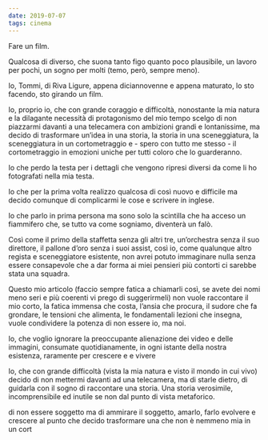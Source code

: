 ```yaml
---
date: 2019-07-07
tags: cinema
---
```

Fare un film.

Qualcosa di diverso, che suona tanto figo quanto poco plausibile, un lavoro per pochi, un sogno per molti (temo, però, sempre meno).



Io, Tommi, di Riva Ligure, appena diciannovenne e appena maturato, lo sto facendo, sto girando un film.



Io, proprio io, che con grande coraggio e difficoltà, nonostante la mia natura e la dilagante necessità di protagonismo del mio tempo scelgo di non piazzarmi davanti a una telecamera con ambizioni grandi e lontanissime, ma decido di trasformare un’idea in una storia, la storia in una sceneggiatura, la sceneggiatura in un cortometraggio e - spero con tutto me stesso - il cortometraggio in emozioni uniche per tutti coloro che lo guarderanno.



Io che perdo la testa per i dettagli che vengono ripresi diversi da come li ho fotografati nella mia testa.



Io che per la prima volta realizzo qualcosa di così nuovo e difficile ma decido comunque di complicarmi le cose e scrivere in inglese.



Io che parlo in prima persona ma sono solo la scintilla che ha acceso un fiammifero che, se tutto va come sogniamo, diventerà un falò.



Così come il primo della staffetta senza gli altri tre, un’orchestra senza il suo direttore, il pallone d’oro senza i suoi assist, così io, come qualunque altro regista e sceneggiatore esistente, non avrei potuto immaginare nulla senza essere consapevole che a dar forma ai miei pensieri più contorti ci sarebbe stata una squadra.



Questo mio articolo (faccio sempre fatica a chiamarli così, se avete dei nomi meno seri e più coerenti vi prego di suggerirmeli) non vuole raccontare il mio corto, la fatica immensa che costa, l’ansia che procura, il sudore che fa grondare, le tensioni che alimenta, le fondamentali lezioni che insegna, vuole condividere la potenza di non essere io, ma noi.







Io, che voglio ignorare la preoccupante alienazione dei video e delle immagini, consumate quotidianamente, in ogni istante della nostra esistenza, raramente per crescere e e vivere 







Io, che con grande difficoltà (vista la mia natura e visto il mondo in cui vivo) decido di non mettermi davanti ad una telecamera, ma di starle dietro, di guidarla con il sogno di raccontare una storia. Una storia verosimile, incomprensibile ed inutile se non dal punto di vista metaforico.



 di non essere soggetto ma di ammirare il soggetto, amarlo, farlo evolvere e crescere al punto che decido trasformare una  che non è nemmeno mia in un cort